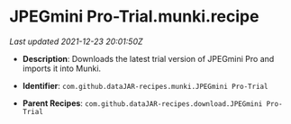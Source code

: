 # JPEGmini Pro-Trial.munki.recipe

_Last updated 2021-12-23 20:01:50Z_

- **Description**: Downloads the latest trial version of JPEGmini Pro and imports it into Munki.

- **Identifier**: `com.github.dataJAR-recipes.munki.JPEGmini Pro-Trial`

- **Parent Recipes**: `com.github.dataJAR-recipes.download.JPEGmini Pro-Trial`
